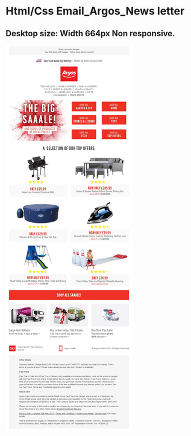 # Html/Css Email_Argos_News letter
## Desktop size: Width 664px Non responsive.

![Argos Email](images/Argos_Email_Screenshot.jpg "Desktop version")
